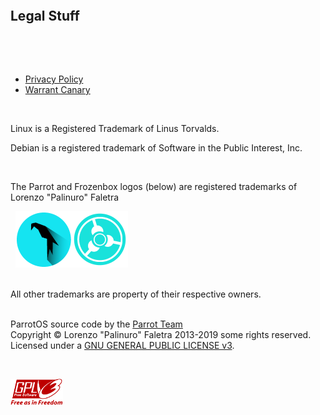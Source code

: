 
&nbsp;

&nbsp;

## Legal Stuff

&nbsp;

&nbsp;


- [Privacy Policy](privacy.md)
- [Warrant Canary](warrant-canary.md)


&nbsp;

Linux is a Registered Trademark of Linus Torvalds.

Debian is a registered trademark of Software in the Public Interest, Inc. 

&nbsp;

The Parrot and Frozenbox logos (below) are registered trademarks of Lorenzo "Palinuro" Faletra

&nbsp;
![Parrot logo](../img/parrot-logo-new-sml.png)![Frozenbox](../img/frozenbox-sml.png)   
&nbsp;


All other trademarks are property of their respective owners.    

<a rel="license" href="https://www.gnu.org/licenses/gpl-3.0.en.html"></a><br /><span xmlns:dct="http://purl.org/dc/terms/" property="dct:title">ParrotOS source code</span> by the <a xmlns:cc="http://creativecommons.org/ns#" href="https://docs.parrot.sh/team/" property="cc:attributionName" rel="cc:attributionURL">Parrot Team</a><br> Copyright © Lorenzo "Palinuro" Faletra 2013-2019 some rights reserved. <br> Licensed under a <a rel="license" href="https://www.gnu.org/licenses/gpl-3.0.en.html">GNU GENERAL PUBLIC LICENSE v3</a>.

&nbsp;

![GNU GPL v3](../img/gplv3-with-text-84x42.png)    



